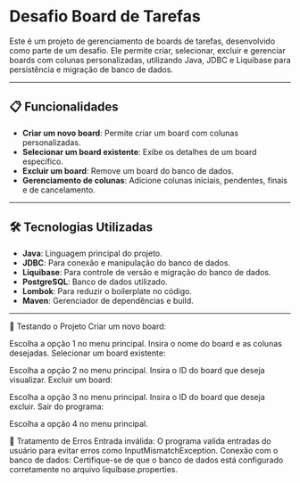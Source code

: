 # Desafio Board de Tarefas

Este é um projeto de gerenciamento de boards de tarefas, desenvolvido como parte de um desafio. Ele permite criar, selecionar, excluir e gerenciar boards com colunas personalizadas, utilizando Java, JDBC e Liquibase para persistência e migração de banco de dados.

---

## 📋 Funcionalidades

- **Criar um novo board**: Permite criar um board com colunas personalizadas.
- **Selecionar um board existente**: Exibe os detalhes de um board específico.
- **Excluir um board**: Remove um board do banco de dados.
- **Gerenciamento de colunas**: Adicione colunas iniciais, pendentes, finais e de cancelamento.

---

## 🛠️ Tecnologias Utilizadas

- **Java**: Linguagem principal do projeto.
- **JDBC**: Para conexão e manipulação do banco de dados.
- **Liquibase**: Para controle de versão e migração do banco de dados.
- **PostgreSQL**: Banco de dados utilizado.
- **Lombok**: Para reduzir o boilerplate no código.
- **Maven**: Gerenciador de dependências e build.

---

🧪 Testando o Projeto
Criar um novo board:

Escolha a opção 1 no menu principal.
Insira o nome do board e as colunas desejadas.
Selecionar um board existente:

Escolha a opção 2 no menu principal.
Insira o ID do board que deseja visualizar.
Excluir um board:

Escolha a opção 3 no menu principal.
Insira o ID do board que deseja excluir.
Sair do programa:

Escolha a opção 4 no menu principal.

🐛 Tratamento de Erros
Entrada inválida: O programa valida entradas do usuário para evitar erros como InputMismatchException.
Conexão com o banco de dados: Certifique-se de que o banco de dados está configurado corretamente no arquivo liquibase.properties.
